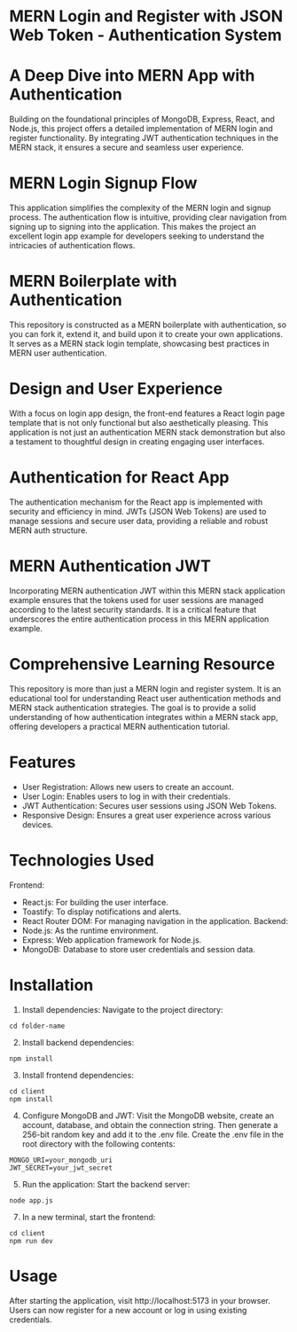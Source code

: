 # MERN Login and Register with JSON Web Token - Authentication System

# A Deep Dive into MERN App with Authentication
Building on the foundational principles of MongoDB, Express, React, and Node.js, this project offers a detailed implementation of MERN login and register functionality.
By integrating JWT authentication techniques in the MERN stack, it ensures a secure and seamless user experience.

# MERN Login Signup Flow
This application simplifies the complexity of the MERN login and signup process. The authentication flow is intuitive, providing clear navigation from signing up to signing into the application. This makes the project an excellent login app example for developers seeking to understand the intricacies of authentication flows.

# MERN Boilerplate with Authentication
This repository is constructed as a MERN boilerplate with authentication, so you can fork it, extend it, and build upon it to create your own applications. It serves as a MERN stack login template, showcasing best practices in MERN user authentication.

# Design and User Experience
With a focus on login app design, the front-end features a React login page template that is not only functional but also aesthetically pleasing. This application is not just an authentication MERN stack demonstration but also a testament to thoughtful design in creating engaging user interfaces.

# Authentication for React App
The authentication mechanism for the React app is implemented with security and efficiency in mind. JWTs (JSON Web Tokens) are used to manage sessions and secure user data, providing a reliable and robust MERN auth structure.

# MERN Authentication JWT
Incorporating MERN authentication JWT within this MERN stack application example ensures that the tokens used for user sessions are managed according to the latest security standards. It is a critical feature that underscores the entire authentication process in this MERN application example.

# Comprehensive Learning Resource
This repository is more than just a MERN login and register system. It is an educational tool for understanding React user authentication methods and MERN stack authentication strategies. The goal is to provide a solid understanding of how authentication integrates within a MERN stack app, offering developers a practical MERN authentication tutorial.

# Features
- User Registration: Allows new users to create an account.
- User Login: Enables users to log in with their credentials.
- JWT Authentication: Secures user sessions using JSON Web Tokens.
- Responsive Design: Ensures a great user experience across various devices.

# Technologies Used
Frontend:
- React.js: For building the user interface.
- Toastify: To display notifications and alerts.
- React Router DOM: For managing navigation in the application.
Backend:
- Node.js: As the runtime environment.
- Express: Web application framework for Node.js.
- MongoDB: Database to store user credentials and session data.

# Installation

1. Install dependencies:
Navigate to the project directory:
```
cd folder-name
```

2. Install backend dependencies:
```
npm install
```

3. Install frontend dependencies:

```
cd client
npm install
```

4. Configure MongoDB and JWT:
Visit the MongoDB website, create an account, database, and obtain the connection string.
Then generate a 256-bit random key and add it to the .env file.
Create the .env file in the root directory with the following contents:
```
MONGO_URI=your_mongodb_uri
JWT_SECRET=your_jwt_secret
```

5. Run the application:
Start the backend server:
```
node app.js
```

7. In a new terminal, start the frontend:
```
cd client
npm run dev
```

# Usage
After starting the application, visit http://localhost:5173 in your browser. Users can now register for a new account or log in using existing credentials.
